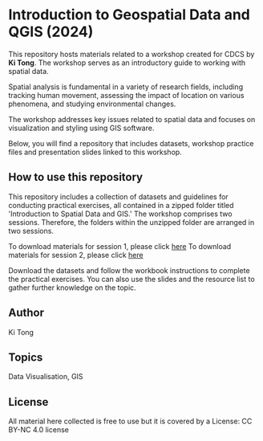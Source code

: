 # Introduction to Geospatial Data and QGIS (2024) 

This repository hosts materials related to a workshop created for CDCS by **Ki Tong**. 
The workshop serves as an introductory guide to working with spatial data.

Spatial analysis is fundamental in a variety of research fields, including tracking human movement, assessing the impact of location on various phenomena, and studying environmental changes.

The workshop addresses key issues related to spatial data and focuses on visualization and styling using GIS software.

Below, you will find a repository that includes datasets, workshop practice files and presentation slides linked to this workshop.

## How to use this repository 

This repository includes a collection of datasets and guidelines for conducting practical exercises, all contained in a zipped folder titled 'Introduction to Spatial Data and GIS.' 
The workshop comprises two sessions. Therefore, the folders within the unzipped folder are arranged in two sessions.

To download materials for session 1, please click [here](https://uoe-my.sharepoint.com/:u:/g/personal/s1437997_ed_ac_uk/EandLZ21vq9Pnz8l6Mo19jgBouAOMor0jXzZYqr6_YwKQA?e=nhToug) 
To download materials for session 2, please click [here](https://uoe-my.sharepoint.com/:u:/g/personal/s1437997_ed_ac_uk/EVCk9xMX7h5KhptD9htZ9g0By05qMVvdXNBIzPruNgmPBw?e=8uTacs) 

Download the datasets and follow the workbook instructions to complete the practical exercises. 
You can also use the slides and the resource list to gather further knowledge on the topic. 

## Author
Ki Tong

## Topics
Data Visualisation, GIS

## License
All material here collected is free to use but it is covered by a License: CC BY-NC 4.0 license

